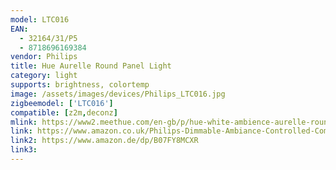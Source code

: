 ```yaml
---
model: LTC016
EAN: 
  - 32164/31/P5
  - 8718696169384
vendor: Philips
title: Hue Aurelle Round Panel Light
category: light
supports: brightness, colortemp
image: /assets/images/devices/Philips_LTC016.jpg
zigbeemodel: ['LTC016']
compatible: [z2m,deconz]
mlink: https://www2.meethue.com/en-gb/p/hue-white-ambience-aurelle-round-panel-light/3216431P5
link: https://www.amazon.co.uk/Philips-Dimmable-Ambiance-Controlled-Compatible/dp/B07FY8MCXR
link2: https://www.amazon.de/dp/B07FY8MCXR
link3: 
---
```

